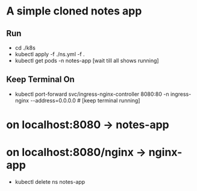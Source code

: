 # A simple cloned notes app

## Run 
- cd ./k8s
- kubectl apply -f ./ns.yml -f .
- kubectl get pods -n notes-app [wait till all shows running]

## Keep Terminal On
- kubectl port-forward svc/ingress-nginx-controller 8080:80 -n ingress-nginx --address=0.0.0.0 # [keep terminal running]

# on localhost:8080 -> notes-app
# on localhost:8080/nginx -> nginx-app

- kubectl delete ns notes-app


